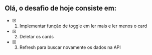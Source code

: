 ## Olá, o desafio de hoje consiste em:

- [X] 1. Implementar função de toggle em ler mais e ler menos o card
- [x] 2. Deletar os cards
- [x] 3. Refresh para buscar novamente os dados na API

